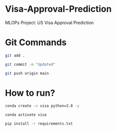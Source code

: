 # Visa-Approval-Prediction
MLOPs Project: US Visa Approval Prediction

# Git Commands
```bash
git add .

git commit -m "Updated"

git push origin main
```

# How to run?
```bash
conda create -n visa python=3.8 -y
```

```bash
conda activate visa
```

```bash
pip install -r requirements.txt
```